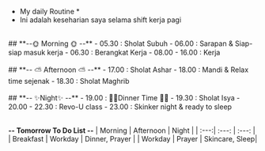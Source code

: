 * My daily Routine *
* Ini adalah keseharian saya selama shift kerja pagi
<br>
## **--🌞 Morning 🌞 --**
- 05.30 : Sholat Subuh
- 06.00 : Sarapan & Siap-siap masuk kerja
- 06.30 : Berangkat Kerja 
- 08.00 - 16.00 : Kerja
<br>
<br>
## **-- ⛅ Afternoon ⛅ --**
- 17.00 : Sholat Ashar
- 18.00 : Mandi & Relax time sejenak
- 18.30 : Sholat Maghrib
<br>
<br>
## **-- ✨Night✨ --**
- 19.00 : 🥗🌮Dinner Time 🌮🥗
- 19.30 : Sholat Isya
- 20.00 - 22.30 : Revo-U class
- 23.00 : Skinker night & ready to sleep
<br>
<br>

**-- Tomorrow To Do List --**
| Morning | Afternoon | Night |
| :---:| :---: | :---: |
| Breakfast | Workday | Dinner, Prayer |
| Workday  | Prayer | Skincare, Sleep|
